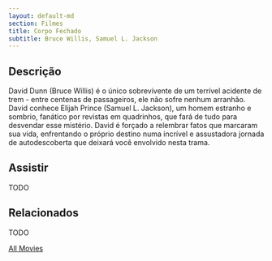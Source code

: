 ```yaml
---
layout: default-md
section: Filmes
title: Corpo Fechado
subtitle: Bruce Willis, Samuel L. Jackson
---
```


## Descrição
David Dunn (Bruce Willis) é o único sobrevivente de um terrível acidente de trem - entre centenas de passageiros, ele não sofre nenhum arranhão. David conhece Elijah Prince (Samuel L. Jackson), um homem estranho e sombrio, fanático por revistas em quadrinhos, que fará de tudo para desvendar esse mistério. David é forçado a relembrar fatos que marcaram sua vida, enfrentando o próprio destino numa incrível e assustadora jornada de autodescoberta que deixará você envolvido nesta trama.

## Assistir
TODO

## Relacionados
TODO


<a href="/movies" class="button">All Movies</a>